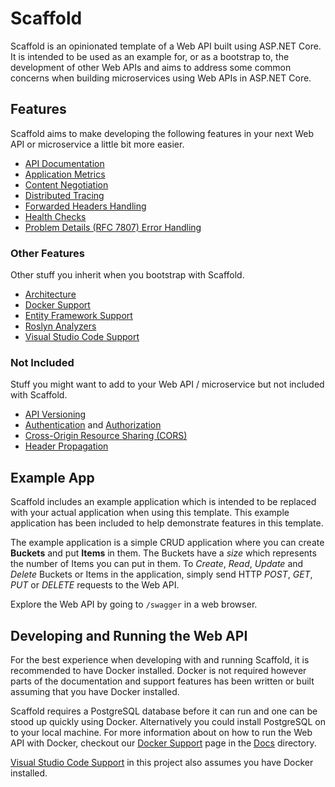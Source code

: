 # Scaffold

Scaffold is an opinionated template of a Web API built using ASP.NET Core. It is intended to be used as an example for, or as a bootstrap to, the development of other Web APIs and aims to address some common concerns when building microservices using Web APIs in ASP.NET Core.

## Features

Scaffold aims to make developing the following features in your next Web API or microservice a little bit more easier.

- [API Documentation](Docs/ApiDocumentation.md)
- [Application Metrics](Docs/ApplicationMetrics.md)
- [Content Negotiation](Docs/ContentNegotiation.md)
- [Distributed Tracing](Docs/DistributedTracing.md)
- [Forwarded Headers Handling](Docs/ForwardedHeadersHandling.md)
- [Health Checks](Docs/HealthChecks.md)
- [Problem Details (RFC 7807) Error Handling](Docs/ProblemDetails.md)

### Other Features

Other stuff you inherit when you bootstrap with Scaffold.

- [Architecture](Docs/Architecture.md)
- [Docker Support](Docs/Docker.md)
- [Entity Framework Support](Docs/EntityFramework.md)
- [Roslyn Analyzers](Docs/RoslynAnalyzers.md)
- [Visual Studio Code Support](Docs/VisualStudioCode.md)

### Not Included

Stuff you might want to add to your Web API / microservice but not included with Scaffold.

- [API Versioning](https://github.com/Microsoft/aspnet-api-versioning)
- [Authentication](https://docs.microsoft.com/aspnet/core/security/authentication) and [Authorization](https://docs.microsoft.com/aspnet/core/security/authorization)
- [Cross-Origin Resource Sharing (CORS)](https://docs.microsoft.com/aspnet/core/security/cors)
- [Header Propagation](https://docs.microsoft.com/aspnet/core/fundamentals/http-requests#header-propagation-middleware)

## Example App

Scaffold includes an example application which is intended to be replaced with your actual application when using this template. This example application has been included to help demonstrate features in this template.

The example application is a simple CRUD application where you can create **Buckets** and put **Items** in them. The Buckets have a _size_ which represents the number of Items you can put in them. To _Create_, _Read_, _Update_ and _Delete_ Buckets or Items in the application, simply send HTTP _POST_, _GET_, _PUT_ or _DELETE_ requests to the Web API.

Explore the Web API by going to `/swagger` in a web browser.

## Developing and Running the Web API

For the best experience when developing with and running Scaffold, it is recommended to have Docker installed. Docker is not required however parts of the documentation and support features has been written or built assuming that you have Docker installed.

Scaffold requires a PostgreSQL database before it can run and one can be stood up quickly using Docker. Alternatively you could install PostgreSQL on to your local machine. For more information about on how to run the Web API with Docker, checkout our [Docker Support](Docs/Docker.md) page in the [Docs](Docs) directory.

[Visual Studio Code Support](Docs/VisualStudioCode.md) in this project also assumes you have Docker installed.
